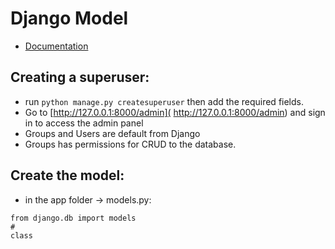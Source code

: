 # Django Model
* [Documentation](https://developer.mozilla.org/en-US/docs/Learn/Server-side/Django/Models)

## Creating a superuser:
* run `python manage.py createsuperuser` then add the required fields.
*  Go to [http://127.0.0.1:8000/admin]( http://127.0.0.1:8000/admin) and sign in to access the admin panel
* Groups and Users are default from Django
* Groups has permissions for CRUD to the database.

## Create the model:
* in the app folder -> models.py:
```
from django.db import models
# 
class
```
